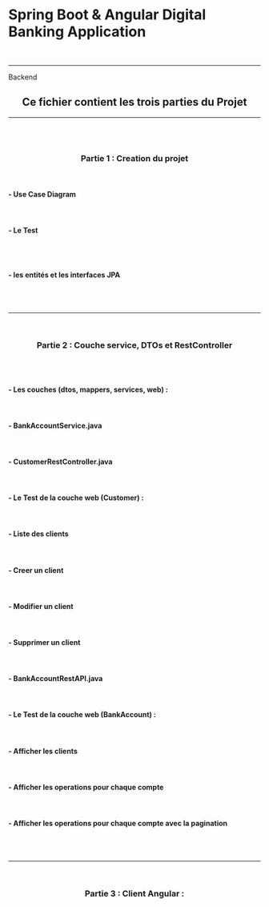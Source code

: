 <h1>Spring Boot & Angular Digital Banking Application</h1>
<br>
<hr>
      <p>Backend</p>

</center>
    </div>



<h2><center>Ce fichier contient les trois parties du Projet</center></h2>
<hr>
<br>
<br>
<h3><center>Partie 1 : Creation du projet</center></h3>
<br>
<h4>- Use Case Diagram</h4>
<img src="captures/UseCase.PNG" alt="">
<br>
<br>    
<h4>- Le Test</h4>
<img src="captures/DB1.PNG" alt="">
<img src="captures/DB2.PNG" alt="">
<br>
<br>
<h4>- les entités et les interfaces JPA</h4>
<img src="captures/packages.PNG" alt="">
<br>
<br>
<br>
<hr>
<br>
<h3><center>Partie 2 : Couche service, DTOs et RestController</center></h3>
<br>
<br>
<h4>- Les couches (dtos, mappers, services, web) :</h4>
<img src="captures/ClassInter.PNG" alt="">
<br>
<br>
<h4>- BankAccountService.java</h4>
<img src="captures/BankAccountService.PNG" alt="">
<br>
<br>
<h4>- CustomerRestController.java</h4>
<img src="captures/CustomerRestController.PNG" alt="">
<br>
<br>
<h4>- Le Test de la couche web (Customer) :</h4>
<img src="captures/WebTest.PNG" alt="">
<br>
<br>
<h4>- Liste des clients</h4>
<img src="captures/CustomerGet.PNG" alt="">
<br>
<br>
<h4>- Creer un client</h4>
<img src="captures/PostCustomer.PNG" alt="">
<br>
<br>
<h4>- Modifier un client</h4>
<img src="captures/UpdateCustomer.PNG" alt="">
<br>
<br>
<h4>- Supprimer un client</h4>
<img src="captures/DeleteCustomer.PNG" alt="">
<br>
<br>
<h4>- BankAccountRestAPI.java</h4>
<img src="captures/BankAccountAPI_Class.PNG" alt="">
<br>
<br>
<h4>- Le Test de la couche web (BankAccount) :</h4>
<img src="captures/BankAccountAPI.PNG" alt="">
<br>
<br>
<h4>- Afficher les clients</h4>
<img src="captures/GetAccounts.PNG" alt="">
<br>
<br>
<h4>- Afficher les operations pour chaque compte</h4>
<img src="captures/GetOperations.PNG" alt="">
<br>
<br>
<h4>- Afficher les operations pour chaque compte avec la pagination</h4>
<img src="captures/GetAccounts&Pagination.PNG" alt="">
<br>
<br>
<br>
<hr>
<br>
<h3><center>Partie 3 : Client Angular :</center></h3>
<br>
<br>
<h4></h4>
<img src="captures" alt="">
<br>
<br>
<h4></h4>
<img src="captures" alt="">
